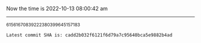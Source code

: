 Now the time is 2022-10-13 08:00:42 am

---

<small>61561670839222380399645157183</small>

```txt
Latest commit SHA is: cadd2b032f6121f6d79a7c95640bca5e9882b4ad
```
